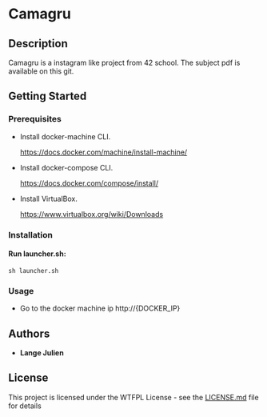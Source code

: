# Camagru

## Description

Camagru is a instagram like project from 42 school. The subject pdf is available on this git.

## Getting Started

### Prerequisites

- Install docker-machine CLI.

  https://docs.docker.com/machine/install-machine/

- Install docker-compose CLI.

  https://docs.docker.com/compose/install/

- Install VirtualBox.

  https://www.virtualbox.org/wiki/Downloads

### Installation

#### Run launcher.sh:

```
sh launcher.sh
```

### Usage

- Go to the docker machine ip http://{DOCKER_IP}

## Authors

- **Lange Julien**

## License

This project is licensed under the WTFPL License - see the [LICENSE.md](LICENSE.md) file for details
